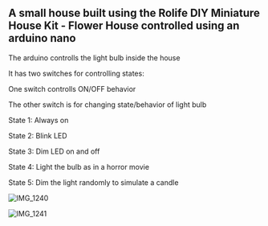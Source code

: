 ## A small house built using the Rolife DIY Miniature House Kit - Flower House controlled using an arduino nano

The arduino controlls the light bulb inside the house

It has two switches for controlling states:

One switch controlls ON/OFF behavior

The other switch is for changing state/behavior of light bulb

State 1: Always on

State 2: Blink LED

State 3: Dim LED on and off

State 4: Light the bulb as in a horror movie

State 5: Dim the light randomly to simulate a candle

![IMG_1240](https://github.com/user-attachments/assets/1af77f40-6ebb-45ed-b08c-f12ab94dff71)

![IMG_1241](https://github.com/user-attachments/assets/bf54c2f2-caa3-4cef-98ef-52ecd5d12150)

